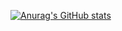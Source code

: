 [![Anurag's GitHub stats](https://github-readme-stats.vercel.app/api?username=30Sana)](https://github.com/anuraghazra/github-readme-stats)
